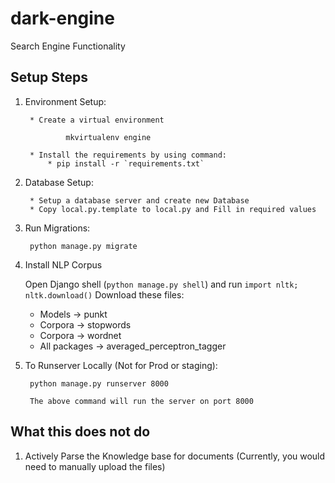 # dark-engine
Search Engine Functionality


Setup Steps
-----------


1. Environment Setup:

        * Create a virtual environment

                mkvirtualenv engine

        * Install the requirements by using command:
            * pip install -r `requirements.txt`

1. Database Setup:

        * Setup a database server and create new Database
        * Copy local.py.template to local.py and Fill in required values

1. Run Migrations:

        python manage.py migrate

1. Install NLP Corpus

    Open Django shell (`python manage.py shell`) and run `import nltk; nltk.download()`
    Download these files:
    * Models -> punkt
    * Corpora -> stopwords
    * Corpora -> wordnet
    * All packages -> averaged_perceptron_tagger

1. To Runserver Locally (Not for Prod or staging):

        python manage.py runserver 8000

        The above command will run the server on port 8000


What this does not do
-----------

1. Actively Parse the Knowledge base for documents (Currently, you would need to manually upload the files)

